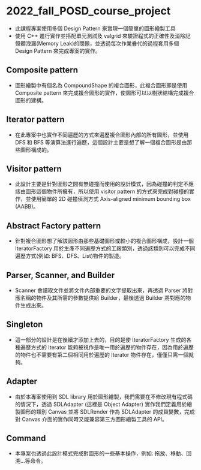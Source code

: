 # 2022_fall_POSD_course_project
- 此課程專案使用多個 Design Pattern 來實現一個簡單的圖形繪製工具
- 使用 C++ 進行實作並搭配單元測試及 valgrid 來驗證程式的正確性及消除記憶體洩漏(Memory Leak)的問題，並透過每次作業疊代的過程套用多個 Design Pattern 來完成專案的實作。
## Composite pattern
- 圖形繪製中有個名為 CompoundShape 的複合圖形，此複合圖形即是使用 Composite pattern 來完成複合圖形的實作，使圖形可以以樹狀結構完成複合圖形的建構。
## Iterator pattern
- 在此專案中也實作不同遍歷的方式來遍歷複合圖形內部的所有圖形，並使用 DFS 和 BFS 等演算法進行遍歷，這個設計主要是想了解一個複合圖形是由那些圖形構成的。
## Visitor pattern
- 此設計主要是針對圖形之間有無碰撞而使用的設計模式，因為碰撞的判定不應該由圖形這個物件所擁有，所以使用 visitor pattern 的方式來完成對碰撞的實作，並使用簡單的 2D 碰撞偵測方式 Axis-aligned minimum bounding box (AABB)。
## Abstract Factory pattern
- 針對複合圖形想了解該圖形由那些基礎圖形或較小的複合圖形構成，設計一個 IteratorFactory 用於生產不同遍歷方式的工廠類別，透過該類別可以完成不同遍歷方式(例如: BFS、DFS、List)物件的製造。
## Parser, Scanner, and Builder
- Scanner 會讀取文件並將文件內部重要的文字提取出來，再透過 Parser 將對應名稱的物件及其所需的參數提供給 Builder，最後透過 Builder 將對應的物件生成出來。
## Singleton
- 這一部分的設計是在後續才添加上去的，目的是使 IteratorFactory 生成的各種遍歷方式的 Iterator 能夠被視作是唯一用於遍歷的物件存在，因為用於遍歷的物件也不需要有第二個相同用於遍歷的 Iterator 物件存在，僅僅只需一個就夠。
## Adapter
- 由於本專案使用到 SDL library 用於圖形繪製，我們需要在不修改現有程式碼的情況下，透過 SDLAdapter (這裡是 Object Adapter) 實作我們定義用於繪製圖形的類別 Canvas 並將 SDLRender 作為 SDLAdapter 的成員變數，完成對 Canvas 介面的實作同時又能兼容第三方圖形繪製工具的 API。
## Command
- 本專案也透過此設計模式完成對圖形的一些基本操作，例如: 拖放、移動、回溯...等命令。
